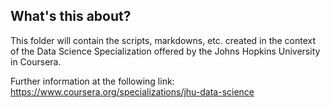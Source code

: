 ## What's this about?

This folder will contain the scripts, markdowns, etc. created in the context of the Data Science Specialization
offered by the Johns Hopkins University in Coursera.

Further information at the following link: https://www.coursera.org/specializations/jhu-data-science
